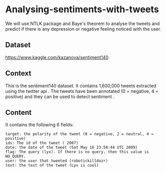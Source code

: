 # Analysing-sentiments-with-tweets
We will use NTLK package and Baye's theorem to analyse the tweets and predict if there is any depression or negative feeling noticed with the user.

## Dataset
https://www.kaggle.com/kazanova/sentiment140

## Context
This is the sentiment140 dataset. It contains 1,600,000 tweets extracted using the twitter api . The tweets have been annotated (0 = negative, 4 = positive) and they can be used to detect sentiment .

## Content
It contains the following 6 fields:
```
target: the polarity of the tweet (0 = negative, 2 = neutral, 4 = positive)
ids: The id of the tweet ( 2087)
date: the date of the tweet (Sat May 16 23:58:44 UTC 2009)
flag: The query (lyx). If there is no query, then this value is NO_QUERY.
user: the user that tweeted (robotickilldozr)
text: the text of the tweet (Lyx is cool)
```
